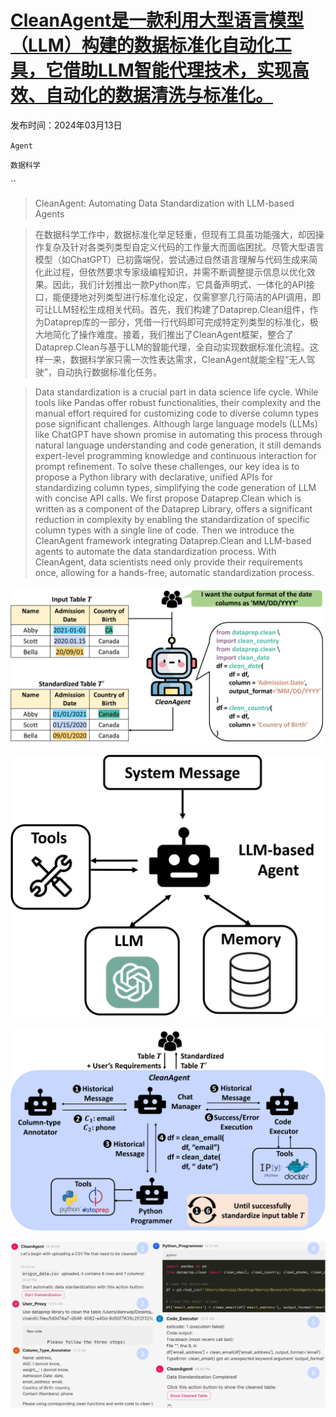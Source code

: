 # [CleanAgent是一款利用大型语言模型（LLM）构建的数据标准化自动化工具，它借助LLM智能代理技术，实现高效、自动化的数据清洗与标准化。](https://arxiv.org/abs/2403.08291)

发布时间：2024年03月13日

`Agent`

`数据科学`

``

> CleanAgent: Automating Data Standardization with LLM-based Agents

> 在数据科学工作中，数据标准化举足轻重，但现有工具虽功能强大，却因操作复杂及针对各类列类型自定义代码的工作量大而面临困扰。尽管大型语言模型（如ChatGPT）已初露端倪，尝试通过自然语言理解与代码生成来简化此过程，但依然要求专家级编程知识，并需不断调整提示信息以优化效果。因此，我们计划推出一款Python库，它具备声明式、一体化的API接口，能便捷地对列类型进行标准化设定，仅需寥寥几行简洁的API调用，即可让LLM轻松生成相关代码。首先，我们构建了Dataprep.Clean组件，作为Dataprep库的一部分，凭借一行代码即可完成特定列类型的标准化，极大地简化了操作难度。接着，我们推出了CleanAgent框架，整合了Dataprep.Clean与基于LLM的智能代理，全自动实现数据标准化流程。这样一来，数据科学家只需一次性表达需求，CleanAgent就能全程“无人驾驶”，自动执行数据标准化任务。

> Data standardization is a crucial part in data science life cycle. While tools like Pandas offer robust functionalities, their complexity and the manual effort required for customizing code to diverse column types pose significant challenges. Although large language models (LLMs) like ChatGPT have shown promise in automating this process through natural language understanding and code generation, it still demands expert-level programming knowledge and continuous interaction for prompt refinement. To solve these challenges, our key idea is to propose a Python library with declarative, unified APIs for standardizing column types, simplifying the code generation of LLM with concise API calls. We first propose Dataprep.Clean which is written as a component of the Dataprep Library, offers a significant reduction in complexity by enabling the standardization of specific column types with a single line of code. Then we introduce the CleanAgent framework integrating Dataprep.Clean and LLM-based agents to automate the data standardization process. With CleanAgent, data scientists need only provide their requirements once, allowing for a hands-free, automatic standardization process.

![CleanAgent是一款利用大型语言模型（LLM）构建的数据标准化自动化工具，它借助LLM智能代理技术，实现高效、自动化的数据清洗与标准化。](../../../paper_images/2403.08291/x1.png)

![CleanAgent是一款利用大型语言模型（LLM）构建的数据标准化自动化工具，它借助LLM智能代理技术，实现高效、自动化的数据清洗与标准化。](../../../paper_images/2403.08291/x2.png)

![CleanAgent是一款利用大型语言模型（LLM）构建的数据标准化自动化工具，它借助LLM智能代理技术，实现高效、自动化的数据清洗与标准化。](../../../paper_images/2403.08291/x3.png)

![CleanAgent是一款利用大型语言模型（LLM）构建的数据标准化自动化工具，它借助LLM智能代理技术，实现高效、自动化的数据清洗与标准化。](../../../paper_images/2403.08291/x4.png)
